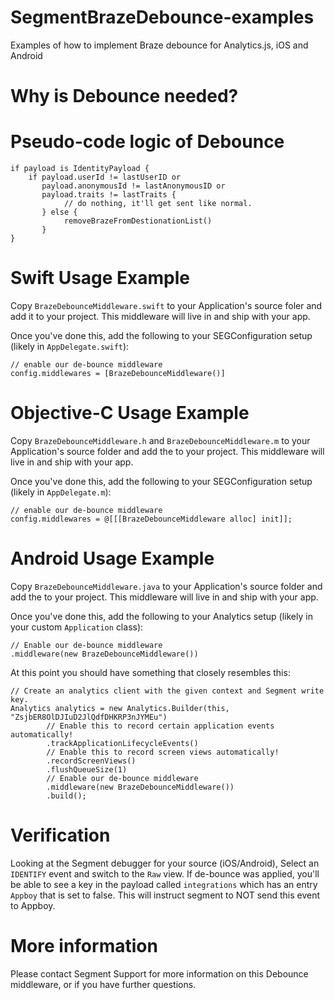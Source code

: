 # SegmentBrazeDebounce-examples
Examples of how to implement Braze debounce for Analytics.js, iOS and Android

# Why is Debounce needed?

# Pseudo-code logic of Debounce

```
if payload is IdentityPayload {
    if payload.userId != lastUserID or
       payload.anonymousId != lastAnonymousID or
       payload.traits != lastTraits {
            // do nothing, it'll get sent like normal.
       } else {
            removeBrazeFromDestionationList()
       }
}
```

# Swift Usage Example

Copy `BrazeDebounceMiddleware.swift` to your Application's source foler and add it to your project.  This middleware will live in and ship with your app.  

Once you've done this, add the following to your SEGConfiguration setup (likely in `AppDelegate.swift`):

```
// enable our de-bounce middleware
config.middlewares = [BrazeDebounceMiddleware()]
```

# Objective-C Usage Example

Copy `BrazeDebounceMiddleware.h` and `BrazeDebounceMiddleware.m` to your Application's source folder and add the to your project.  This middleware will live in and ship with your app.

Once you've done this, add the following to your SEGConfiguration setup (likely in `AppDelegate.m`):

```
// enable our de-bounce middleware
config.middlewares = @[[[BrazeDebounceMiddleware alloc] init]];
```

# Android Usage Example

Copy `BrazeDebounceMiddleware.java` to your Application's source folder and add the to your project.  This middleware will live in and ship with your app.

Once you've done this, add the following to your Analytics setup (likely in your custom `Application` class):

```
// Enable our de-bounce middleware
.middleware(new BrazeDebounceMiddleware())
```

At this point you should have something that closely resembles this:

```
// Create an analytics client with the given context and Segment write key.
Analytics analytics = new Analytics.Builder(this, "ZsjbER8OlDJIuD2JlQdfDHKRP3nJYMEu")
        // Enable this to record certain application events automatically!
        .trackApplicationLifecycleEvents()
        // Enable this to record screen views automatically!
        .recordScreenViews()
        .flushQueueSize(1)
        // Enable our de-bounce middleware
        .middleware(new BrazeDebounceMiddleware())
        .build();
```

# Verification

Looking at the Segment debugger for your source (iOS/Android), Select an `IDENTIFY` event and switch to the `Raw` view.  If de-bounce was applied, you'll be able to see a key in the payload called `integrations` which has an entry `Appboy` that is set to false.  This will instruct segment to NOT send this event to Appboy.

# More information

Please contact Segment Support for more information on this Debounce middleware, or if you have further questions.
